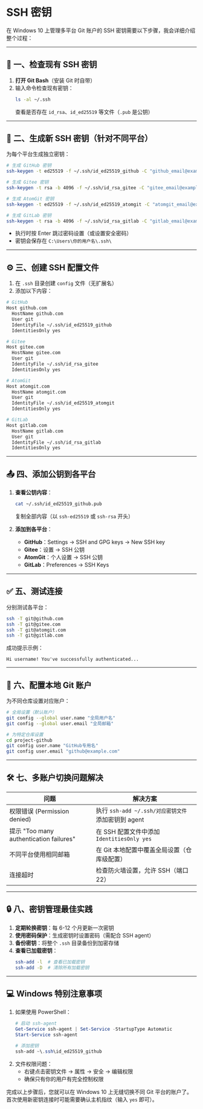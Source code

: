 # SSH 密钥

在 Windows 10 上管理多平台 Git 账户的 SSH 密钥需要以下步骤，我会详细介绍整个过程：

---

## 🔑 一、检查现有 SSH 密钥
1. **打开 Git Bash**（安装 Git 时自带）
2. 输入命令检查现有密钥：
   ```bash
   ls -al ~/.ssh
   ```
   查看是否存在 `id_rsa`、`id_ed25519` 等文件（`.pub` 是公钥）

---

## 🔐 二、生成新 SSH 密钥（针对不同平台）
为每个平台生成独立密钥：
```bash
# 生成 GitHub 密钥
ssh-keygen -t ed25519 -f ~/.ssh/id_ed25519_github -C "github_email@example.com"

# 生成 Gitee 密钥
ssh-keygen -t rsa -b 4096 -f ~/.ssh/id_rsa_gitee -C "gitee_email@example.com"

# 生成 AtomGit 密钥
ssh-keygen -t ed25519 -f ~/.ssh/id_ed25519_atomgit -C "atomgit_email@example.com"

# 生成 GitLab 密钥
ssh-keygen -t rsa -b 4096 -f ~/.ssh/id_rsa_gitlab -C "gitlab_email@example.com"
```
- 执行时按 Enter 跳过密码设置（或设置安全密码）
- 密钥会保存在 `C:\Users\你的用户名\.ssh\`

---

## ⚙️ 三、创建 SSH 配置文件
1. 在 `.ssh` 目录创建 `config` 文件（无扩展名）
2. 添加以下内容：

```bash
# GitHub
Host github.com
  HostName github.com
  User git
  IdentityFile ~/.ssh/id_ed25519_github
  IdentitiesOnly yes

# Gitee
Host gitee.com
  HostName gitee.com
  User git
  IdentityFile ~/.ssh/id_rsa_gitee
  IdentitiesOnly yes

# AtomGit
Host atomgit.com
  HostName atomgit.com
  User git
  IdentityFile ~/.ssh/id_ed25519_atomgit
  IdentitiesOnly yes

# GitLab
Host gitlab.com
  HostName gitlab.com
  User git
  IdentityFile ~/.ssh/id_rsa_gitlab
  IdentitiesOnly yes
```

---

## 📤 四、添加公钥到各平台
1. **查看公钥内容**：
   ```bash
   cat ~/.ssh/id_ed25519_github.pub
   ```
   复制全部内容（以 `ssh-ed25519` 或 `ssh-rsa` 开头）

2. **添加到各平台**：
   - **GitHub**：Settings → SSH and GPG keys → New SSH key
   - **Gitee**：设置 → SSH 公钥
   - **AtomGit**：个人设置 → SSH 公钥
   - **GitLab**：Preferences → SSH Keys

---

## ✅ 五、测试连接
分别测试各平台：
```bash
ssh -T git@github.com
ssh -T git@gitee.com
ssh -T git@atomgit.com
ssh -T git@gitlab.com
```
成功提示示例：
```
Hi username! You've successfully authenticated...
```

---

## 🔄 六、配置本地 Git 账户
为不同仓库设置对应账户：
```bash
# 全局设置（默认账户）
git config --global user.name "全局用户名"
git config --global user.email "全局邮箱"

# 为特定仓库设置
cd project-github
git config user.name "GitHub专用名"
git config user.email "github@example.com"
```

---

## 🛠️ 七、多账户切换问题解决
| **问题**                                | **解决方案**                                        |
| --------------------------------------- | --------------------------------------------------- |
| 权限错误 (Permission denied)            | 执行 `ssh-add ~/.ssh/对应密钥文件` 添加密钥到 agent |
| 提示 "Too many authentication failures" | 在 SSH 配置文件中添加 `IdentitiesOnly yes`          |
| 不同平台使用相同邮箱                    | 在 Git 本地配置中覆盖全局设置（仓库级配置）         |
| 连接超时                                | 检查防火墙设置，允许 SSH（端口 22）                 |

---

## 🔒 八、密钥管理最佳实践
1. **定期轮换密钥**：每 6-12 个月更新一次密钥
2. **使用密码保护**：生成密钥时设置密码（需配合 SSH agent）
3. **备份密钥**：将整个 `.ssh` 目录备份到加密存储
4. **查看已加载密钥**：
   ```bash
   ssh-add -l  # 查看已加载密钥
   ssh-add -D  # 清除所有加载密钥
   ```

---

## 💻 Windows 特别注意事项
1. 如果使用 PowerShell：
   ```powershell
   # 启动 ssh-agent
   Get-Service ssh-agent | Set-Service -StartupType Automatic
   Start-Service ssh-agent
   
   # 添加密钥
   ssh-add ~\.ssh\id_ed25519_github
   ```
2. 文件权限问题：
   - 右键点击密钥文件 → 属性 → 安全 → 编辑权限
   - 确保只有你的用户有完全控制权限

完成以上步骤后，您就可以在 Windows 10 上无缝切换不同 Git 平台的账户了。首次使用新密钥连接时可能需要确认主机指纹（输入 `yes` 即可）。